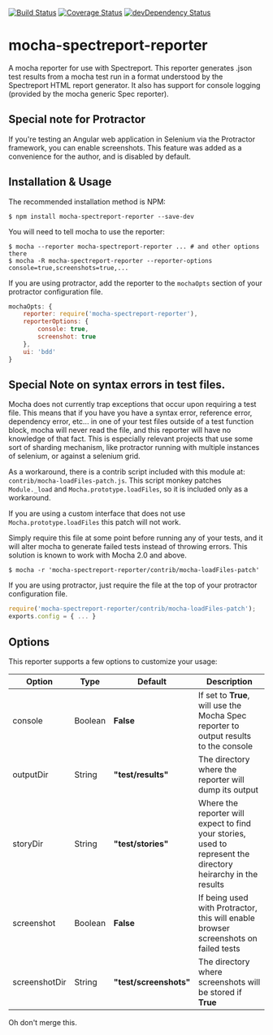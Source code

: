 [![Build Status](https://travis-ci.org/jj4th/mocha-spectreport-reporter.svg?branch=master)](https://travis-ci.org/jj4th/mocha-spectreport-reporter) [![Coverage Status](https://coveralls.io/repos/github/jj4th/mocha-spectreport-reporter/badge.svg?branch=master)](https://coveralls.io/github/jj4th/mocha-spectreport-reporter?branch=master) [![devDependency Status](https://david-dm.org/jj4th/mocha-spectreport-reporter/dev-status.svg)](https://david-dm.org/jj4th/mocha-spectreport-reporter#info=devDependencies)

# mocha-spectreport-reporter
A mocha reporter for use with Spectreport.  This reporter generates .json test results from a mocha test run in a format understood by the Spectreport HTML report generator.  It also has support for console logging (provided by the mocha generic Spec reporter).

## Special note for Protractor
If you're testing an Angular web application in Selenium via the Protractor framework, you can enable screenshots.  This feature was added as a convenience for the author, and is disabled by default.

## Installation & Usage
The recommended installation method is NPM:

```shell
$ npm install mocha-spectreport-reporter --save-dev
```

You will need to tell mocha to use the reporter:
```shell
$ mocha --reporter mocha-spectreport-reporter ... # and other options there
$ mocha -R mocha-spectreport-reporter --reporter-options console=true,screenshots=true,...
```

If you are using protractor, add the reporter to the `mochaOpts` section of your protractor configuration file.
```javascript
mochaOpts: {
    reporter: require('mocha-spectreport-reporter'),
    reporterOptions: {
        console: true,
        screenshot: true
    },
    ui: 'bdd'
}
```

## Special Note on syntax errors in test files.
Mocha does not currently trap exceptions that occur upon requiring a test file.  This means that if you have you have a syntax error, reference error, dependency error, etc... in one of your test files outside of a test function block, mocha will never read the file, and this reporter will have no knowledge of that fact.  This is especially relevant projects that use some sort of sharding mechanism, like protractor running with multiple instances of selenium, or against a selenium grid.

As a workaround, there is a contrib script included with this module at: `contrib/mocha-loadFiles-patch.js`.  This script monkey patches `Module._load` and `Mocha.prototype.loadFiles`, so it is included only as a workaround.

If you are using a custom interface that does not use `Mocha.prototype.loadFiles` this patch will not work.

Simply require this file at some point before running any of your tests, and it will alter mocha to generate failed tests instead of throwing errors.  This solution is known to work with Mocha 2.0 and above.

```shell
$ mocha -r 'mocha-spectreport-reporter/contrib/mocha-loadFiles-patch'
```

If you are using protractor, just require the file at the top of your protractor configuration file.

```javascript
require('mocha-spectreport-reporter/contrib/mocha-loadFiles-patch');
exports.config = { ... }
```

## Options
This reporter supports a few options to customize your usage:

| Option | Type | Default | Description |
| --- | --- | --- | --- |
| console | Boolean | **False** | If set to **True**, will use the Mocha Spec reporter to output results to the console |
| outputDir | String | **"test/results"** | The directory where the reporter will dump its output |
| storyDir | String | **"test/stories"** | Where the reporter will expect to find your stories, used to represent the directory heirarchy in the results |
| screenshot | Boolean | **False** | If being used with Protractor, this will enable browser screenshots on failed tests |
| screenshotDir | String | **"test/screenshots"** | The directory where screenshots will be stored if **True** |


Oh don't merge this.
